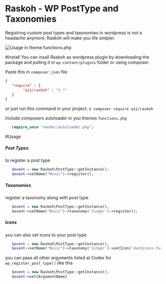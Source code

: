 # Raskoh - WP PostType and Taxonomies

Registring custom post types and taxonomies in wordpress is not a headache anymore. Raskoh will make you life simpler.

![Usage in theme functions.php](https://raw.githubusercontent.com/azeemhassni/Raskoh/master/code-capture.PNG)

#Install
You can insall Raskoh as wordpress plugin by downloading the package and pulling it in `wp-content/plugins` folder or
using composer.

Paste this in `composer.json` file
```json
{
   "require" : {
        "azi/raskoh" : "1.*"
   }
}
```

or just run this command in your project.
`$ composer require azi/raskoh`

include composers autoloader in you themes `functions.php` 
```php 
   require_once "vendor/autoloader.php";
```

#Usage
##### Post Types
to register a post type
```php
   $event = new Raskoh\PostType::getInstance();
   $event->setName("Music")->register();
```
##### Taxonomies
register a taxonomy along with post type
```php
   $event = new Raskoh\PostType::getInstance();
   $event->setName("Music")->taxonomy('Singer')->register();
```

##### Icons
you can also set icons to your post type 
```php
   $event = new Raskoh\PostType::getInstance();
   $event->setName("Music")->taxonomy('Singer')->setIcon('dashicons-format-audioy')->register();
```

you can pass all other arguments listed at Codex for `wp_register_post_type()` like this
```php
   $event = new Raskoh\PostType::getInstance();
   $event->set{ArgumentName}
```

